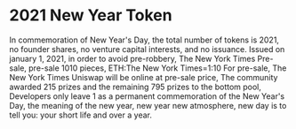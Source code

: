 # 2021 New Year Token 

In commemoration of New Year's Day, the total number of tokens is 2021, no founder shares, no venture capital interests, and no issuance. Issued on january 1, 2021, in order to avoid pre-robbery, The New York Times Pre-sale, pre-sale 1010 pieces, ETH:The New York Times=1:10 For pre-sale, The New York Times Uniswap will be online at pre-sale price, The community awarded 215 prizes and the remaining 795 prizes to the bottom pool, Developers only leave 1 as a permanent commemoration of the New Year's Day, the meaning of the new year, new year new atmosphere, new day is to tell you: your short life and over a year.
